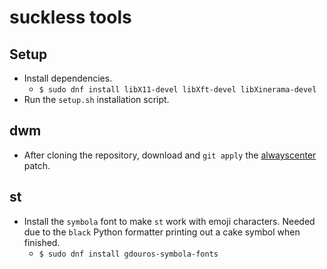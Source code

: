 # suckless tools

## Setup

* Install dependencies.
  * `$ sudo dnf install libX11-devel libXft-devel libXinerama-devel`
* Run the `setup.sh` installation script.


## dwm

* After cloning the repository, download and `git apply` the
  [alwayscenter](https://dwm.suckless.org/patches/alwayscenter/) patch.


## st

* Install the `symbola` font to make `st` work with emoji characters. Needed due
  to the `black` Python formatter printing out a cake symbol when finished.
  * `$ sudo dnf install gdouros-symbola-fonts`
